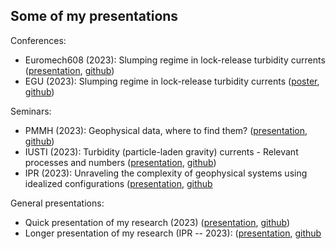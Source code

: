 ## Some of my presentations

Conferences:
- Euromech608 (2023): Slumping regime in lock-release turbidity currents ([presentation](https://cgadal-presentations.github.io/Talk_Euromech608_gravitycurrents/talk.html#/title-slide), [github](https://github.com/cgadal-presentations/Talk_Euromech608_gravitycurrents))
- EGU (2023): Slumping regime in lock-release turbidity currents ([poster](https://cgadal-presentations.github.io/poster_egu2023/poster.html?print-pdf=#/), [github](https://github.com/cgadal-presentations/poster_egu2023))

Seminars:
- PMMH (2023): Geophysical data, where to find them? ([presentation](https://cgadal-presentations.github.io/talk_data_PMMH//talk.html), [github](https://github.com/cgadal-presentations/talk_data_PMMH))
- IUSTI (2023): Turbidity (particle-laden gravity) currents - Relevant processes and numbers ([presentation](https://cgadal-presentations.github.io/Seminar_IUSTI_gravitycurrents/talk.html), [github](https://github.com/cgadal-presentations/Seminar_IUSTI_gravitycurrents))
- IPR (2023): Unraveling the complexity of geophysical systems using idealized configurations ([presentation](https://cgadal-presentations.github.io/SeminarRennes2023/), [github](https://github.com/cgadal-presentations/SeminarRennes2023)

General presentations:
- Quick presentation of my research (2023) ([presentation](https://cgadal-presentations.github.io/Research_presentation/talk.html#/title-slide), [github](https://github.com/cgadal-presentations/Research_presentation))
- Longer presentation of my research (IPR -- 2023): ([presentation](https://cgadal-presentations.github.io/SeminarRennes2023/), [github](https://github.com/cgadal-presentations/SeminarRennes2023)
